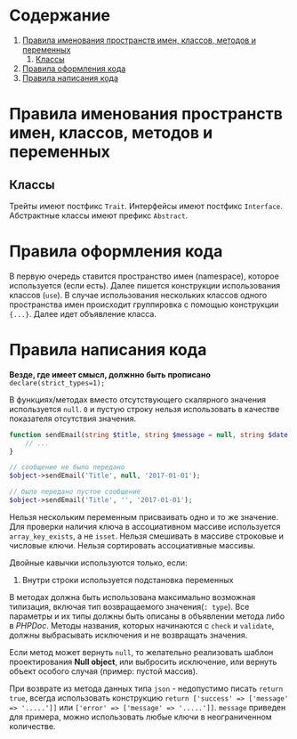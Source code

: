 # Содержание

1. [Правила именования пространств имен, классов, методов и переменных](#rules-naming)
   1. [Классы](#classes)
2. [Правила оформления кода](#rules-coding)
3. [Правила написания кода](#rules-code-writing)


<a name="rules-naming"></a>
# Правила именования пространств имен, классов, методов и переменных

<a name="classes"></a>
## Классы

Трейты имеют постфикс `Trait`. Интерфейсы имеют постфикс `Interface`. Абстрактные классы имеют префикс `Abstract`.

<a name="rules-coding"></a>
# Правила оформления кода

В первую очередь ставится пространство имен (namespace), которое используется (если есть). Далее пишется конструкции использования классов (`use`). В случае использования нескольких
классов одного пространства имен происходит группировка с помощью конструкции `{...}`. Далее идет объявление класса.

<a name="rules-code-writing"></a>
# Правила написания кода

**Везде, где имеет смысл, должнно быть прописано** `declare(strict_types=1);`

В функциях/методах вместо отсутствующего скалярного значения используется `null`. `0` и пустую строку нельзя использовать в качестве показателя отсутствия значения.

```php
function sendEmail(string $title, string $message = null, string $date = null): void {
    // ...
}

// сообщение не было передано
$object->sendEmail('Title', null, '2017-01-01');

// было передано пустое сообщение
$object->sendEmail('Title', '', '2017-01-01');
```

Нельзя нескольким переменным присваивать одно и то же значение. Для проверки наличия ключа в ассоциативном массиве используется `array_key_exists`, а не `isset`. Нельзя смешивать в массиве строковые и числовые ключи. Нельзя сортировать ассоциативные массивы.

Двойные кавычки используются только, если:

1. Внутри строки используется подстановка переменных

В методах должна быть использована максимально возможная типизация, включая тип возвращаемого значения(```: type```). Все параметры и их типы должны быть описаны в объявлении метода либо в *PHPDoc*. Методы названия, которых начинаются c `check` и `validate`, должны выбрасывать исключения и не возвращать значения. 

Если метод может вернуть `null`, то желательно реализовать шаблон проектирования **Null object**, или выбросить исключение, или вернуть объект особого случая (пример: пустой массив).

При возврате из метода данных типа `json` - недопустимо писать `return true`, всегда использовать конструкцию `return ['success' => ['message' => '.....']]` или `['error' => ['message' => '.....']]`. `message` приведен для примера, можно использовать любые ключи в неограниченном количестве. 
